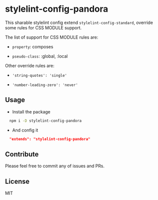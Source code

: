 # stylelint-config-pandora

This sharable stylelint config extend `stylelint-config-standard`, override some rules for CSS MODULE support.

The list of support for CSS MODULE rules are:

- `property`: composes

- `pseudo-class`: :global, :local

Other override rules are:

- `'string-quotes': 'single'`

- `'number-leading-zero': 'never'`

## Usage

- Install the package

```bash
  npm i -D stylelint-config-pandora
```

- And config it

```json
  "extends": "stylelint-config-pandora"
```

## Contribute

Please feel free to commit any of issues and PRs.

## License

MIT
